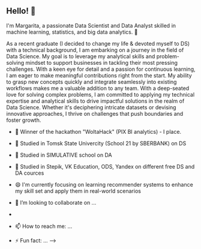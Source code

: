 ## Hello! 🚀

I'm Margarita, a passionate Data Scientist and Data Analyst skilled in machine learning, statistics, and big data analytics. 🌱

As a recent graduate (I decided to change my life & devoted myself to DS) with a technical background, I am embarking on a journey in the field of Data Science. My goal is to leverage my analytical skills and problem-solving mindset to support businesses in tackling their most pressing challenges. With a keen eye for detail and a passion for continuous learning, I am eager to make meaningful contributions right from the start. My ability to grasp new concepts quickly and integrate seamlessly into existing workflows makes me a valuable addition to any team.
With a deep-seated love for solving complex problems, I am committed to applying my technical expertise and analytical skills to drive impactful solutions in the realm of Data Science. Whether it's deciphering intricate datasets or devising innovative approaches, I thrive on challenges that push boundaries and foster growth.


- 🎰 Winner of the hackathon "WoltaHack" (PIX BI analytics) - I place.
- 🌱 Studied in Tomsk State Univercity (School 21 by SBERBANK) on DS
- 🔭 Studied in SIMULATIVE school on DA
- 🤖 Studied in Stepik, VK Education, ODS, Yandex on different free DS and DA cources
- 😄 I'm currently focusing on learning recommender systems to enhance my skill set and apply them in real-world scenarios
- 👯 I’m looking to collaborate on ...
- 
- 📫 How to reach me: ...

- ⚡ Fun fact: ...
-->
